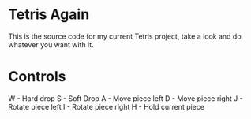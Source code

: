 # Tetris Again
This is the source code for my current Tetris project, take a look and do whatever you want with it.

# Controls
W - Hard drop
S - Soft Drop
A - Move piece left
D - Move piece right
J - Rotate piece left
I - Rotate piece right
H - Hold current piece
